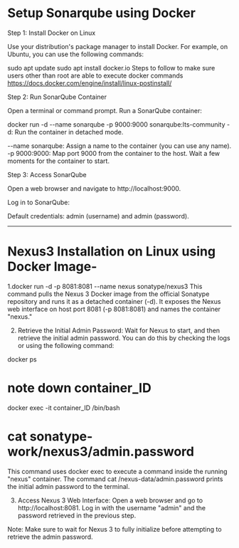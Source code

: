 # Setup Sonarqube using Docker
Step 1: Install Docker on Linux

Use your distribution's package manager to install Docker.
For example, on Ubuntu, you can use the following commands:

sudo apt update
sudo apt install docker.io
Steps to follow to make sure users other than root are able to execute docker commands
https://docs.docker.com/engine/install/linux-postinstall/

Step 2: Run SonarQube Container

Open a terminal or command prompt.
Run a SonarQube container:

docker run -d --name sonarqube -p 9000:9000 sonarqube:lts-community
-d: Run the container in detached mode.

--name sonarqube: Assign a name to the container (you can use any name).
-p 9000:9000: Map port 9000 from the container to the host.
Wait a few moments for the container to start.

Step 3: Access SonarQube

Open a web browser and navigate to http://localhost:9000.

Log in to SonarQube:

Default credentials: admin (username) and admin (password).

*********
# Nexus3 Installation on Linux using Docker Image-


1.docker run -d -p 8081:8081 --name nexus sonatype/nexus3
This command pulls the Nexus 3 Docker image from the official Sonatype repository and runs it as a detached container (-d). It exposes the Nexus web interface on host port 8081 (-p 8081:8081) and names the container "nexus."

2. Retrieve the Initial Admin Password:
Wait for Nexus to start, and then retrieve the initial admin password. You can do this by checking the logs or using the following command:

docker ps
# note down container_ID
docker exec -it container_ID /bin/bash
# cat sonatype-work/nexus3/admin.password
This command uses docker exec to execute a command inside the running "nexus" container. The command cat /nexus-data/admin.password prints the initial admin password to the terminal.

3. Access Nexus 3 Web Interface:
Open a web browser and go to http://localhost:8081. Log in with the username "admin" and the password retrieved in the previous step.

Note: Make sure to wait for Nexus 3 to fully initialize before attempting to retrieve the admin password.

